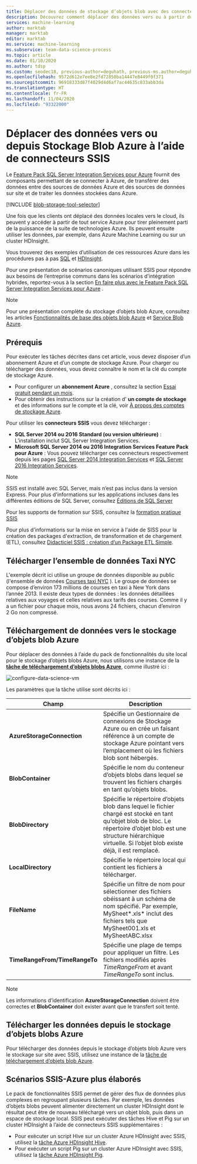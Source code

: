 ```yaml
---
title: Déplacer des données de stockage d’objets blob avec des connecteurs SSIS - Team Data Science Process
description: Découvrez comment déplacer des données vers ou à partir du Stockage Blob Azure avec SQL Server Integration Services Feature Pack pour Azure.
services: machine-learning
author: marktab
manager: marktab
editor: marktab
ms.service: machine-learning
ms.subservice: team-data-science-process
ms.topic: article
ms.date: 01/10/2020
ms.author: tdsp
ms.custom: seodec18, previous-author=deguhath, previous-ms.author=deguhath
ms.openlocfilehash: 9572d612e7ee8e2fd72850ba14447e8449f0f371
ms.sourcegitcommit: 96918333d87f4029d4d6af7ac44635c833abb3da
ms.translationtype: HT
ms.contentlocale: fr-FR
ms.lasthandoff: 11/04/2020
ms.locfileid: "93322000"
---
```

# <a name="move-data-to-or-from-azure-blob-storage-using-ssis-connectors"></a>Déplacer des données vers ou depuis Stockage Blob Azure à l’aide de connecteurs SSIS
Le [Feature Pack SQL Server Integration Services pour Azure](/sql/integration-services/azure-feature-pack-for-integration-services-ssis) fournit des composants permettant de se connecter à Azure, de transférer des données entre des sources de données Azure et des sources de données sur site et de traiter les données stockées dans Azure.

[!INCLUDE [blob-storage-tool-selector](../../../includes/machine-learning-blob-storage-tool-selector.md)]

Une fois que les clients ont déplacé des données locales vers le cloud, ils peuvent y accéder à partir de tout service Azure pour tirer pleinement parti de la puissance de la suite de technologies Azure. Ils peuvent ensuite utiliser les données, par exemple, dans Azure Machine Learning ou sur un cluster HDInsight.

Vous trouverez des exemples d’utilisation de ces ressources Azure dans les procédures pas à pas [SQL](sql-walkthrough.md) et [HDInsight](hive-walkthrough.md).

Pour une présentation de scénarios canoniques utilisant SSIS pour répondre aux besoins de l’entreprise communs dans les scénarios d’intégration hybrides, reportez-vous à la section [En faire plus avec le Feature Pack SQL Server Integration Services pour Azure](https://techcommunity.microsoft.com/t5/sql-server-integration-services/doing-more-with-sql-server-integration-services-feature-pack-for/ba-p/388238) .

> [!NOTE]
> Pour une présentation complète du stockage d’objets blob Azure, consultez les articles [Fonctionnalités de base des objets blob Azure](../../storage/blobs/storage-quickstart-blobs-dotnet.md) et [Service Blob Azure](/rest/api/storageservices/Blob-Service-Concepts).
> 
> 

## <a name="prerequisites"></a>Prérequis
Pour exécuter les tâches décrites dans cet article, vous devez disposer d’un abonnement Azure et d’un compte de stockage Azure. Pour charger ou télécharger des données, vous devez connaître le nom et la clé du compte de stockage Azure.

* Pour configurer un **abonnement Azure** , consultez la section [Essai gratuit pendant un mois](https://azure.microsoft.com/pricing/free-trial/).
* Pour obtenir des instructions sur la création d’ **un compte de stockage** et des informations sur le compte et la clé, voir [À propos des comptes de stockage Azure](../../storage/common/storage-account-create.md).

Pour utiliser les **connecteurs SSIS** vous devez télécharger :

* **SQL Server 2014 ou 2016 Standard (ou version ultérieure)** : L’installation inclut SQL Server Integration Services.
* **Microsoft SQL Server 2014 ou 2016 Integration Services Feature Pack pour Azure** : Vous pouvez télécharger ces connecteurs respectivement depuis les pages [SQL Server 2014 Integration Services](https://www.microsoft.com/download/details.aspx?id=47366) et [SQL Server 2016 Integration Services](https://www.microsoft.com/download/details.aspx?id=49492).

> [!NOTE]
> SSIS est installé avec SQL Server, mais n’est pas inclus dans la version Express. Pour plus d'informations sur les applications incluses dans les différentes éditions de SQL Server, consultez [Éditions de SQL Server](https://www.microsoft.com/en-us/server-cloud/products/sql-server-editions/)
> 
> 

Pour les supports de formation sur SSIS, consultez la [formation pratique SSIS](https://www.microsoft.com/sql-server/training-certification)

Pour plus d’informations sur la mise en service à l'aide de SISS pour la création des packages d'extraction, de transformation et de chargement (ETL), consultez [Didacticiel SSIS : création d’un Package ETL Simple](/sql/integration-services/ssis-how-to-create-an-etl-package).

## <a name="download-nyc-taxi-dataset"></a>Télécharger l’ensemble de données Taxi NYC
L'exemple décrit ici utilise un groupe de données disponible au public (l'ensemble de données [Courses taxi NYC](https://www.andresmh.com/nyctaxitrips/) ). Le groupe de données se compose d’environ 173 millions de courses en taxi à New York dans l’année 2013. Il existe deux types de données : les données détaillées relatives aux voyages et celles relatives aux tarifs des courses. Comme il y a un fichier pour chaque mois, nous avons 24 fichiers, chacun d’environ 2 Go non compressé.

## <a name="upload-data-to-azure-blob-storage"></a>Téléchargement de données vers le stockage d’objets blob Azure
Pour déplacer des données à l’aide du pack de fonctionnalités du site local pour le stockage d’objets blobs Azure, nous utilisons une instance de la [**tâche de téléchargement d’objets blobs Azure**](/sql/integration-services/control-flow/azure-blob-upload-task), comme illustré ici :

![configure-data-science-vm](./media/move-data-to-azure-blob-using-ssis/ssis-azure-blob-upload-task.png)

Les paramètres que la tâche utilise sont décrits ici :

| Champ | Description |
| --- | --- |
| **AzureStorageConnection** |Spécifie un Gestionnaire de connexions de Stockage Azure ou en crée un faisant référence à un compte de stockage Azure pointant vers l’emplacement où les fichiers blob sont hébergés. |
| **BlobContainer** |Spécifie le nom du conteneur d’objets blobs dans lequel se trouvent les fichiers chargés en tant qu’objets blobs. |
| **BlobDirectory** |Spécifie le répertoire d’objets blob dans lequel le fichier chargé est stocké en tant qu’objet blob de bloc. Le répertoire d’objet blob est une structure hiérarchique virtuelle. Si l’objet blob existe déjà, il est remplacé. |
| **LocalDirectory** |Spécifie le répertoire local qui contient les fichiers à télécharger. |
| **FileName** |Spécifie un filtre de nom pour sélectionner des fichiers obéissant à un schéma de nom spécifié. Par exemple, MySheet\*.xls\* inclut des fichiers tels que MySheet001.xls et MySheetABC.xlsx |
| **TimeRangeFrom/TimeRangeTo** |Spécifie une plage de temps pour appliquer un filtre. Les fichiers modifiés après *TimeRangeFrom* et avant *TimeRangeTo* sont inclus. |

> [!NOTE]
> Les informations d’identification **AzureStorageConnection** doivent être correctes et **BlobContainer** doit exister avant que le transfert soit tenté.
> 
> 

## <a name="download-data-from-azure-blob-storage"></a>Télécharger les données depuis le stockage d’objets blobs Azure
Pour télécharger des données depuis le stockage d’objets blob Azure vers le stockage sur site avec SSIS, utilisez une instance de la [tâche de téléchargement d’objets blob Azure](/sql/integration-services/control-flow/azure-blob-download-task).

## <a name="more-advanced-ssis-azure-scenarios"></a>Scénarios SSIS-Azure plus élaborés
Le pack de fonctionnalités SSIS permet de gérer des flux de données plus complexes en regroupant plusieurs tâches. Par exemple, les données d’objets blobs peuvent alimenter directement un cluster HDInsight dont le résultat peut être de nouveau téléchargé vers un objet blob, puis dans un espace de stockage local. SSIS peut exécuter des tâches Hive et Pig sur un cluster HDInsight à l’aide de connecteurs SSIS supplémentaires :

* Pour exécuter un script Hive sur un cluster Azure HDInsight avec SSIS, utilisez la [tâche Azure HDInsight Hive](/sql/integration-services/control-flow/azure-hdinsight-hive-task).
* Pour exécuter un script Pig sur un cluster Azure HDInsight avec SSIS, utilisez la [tâche Azure HDInsight Pig](/sql/integration-services/control-flow/azure-hdinsight-pig-task).